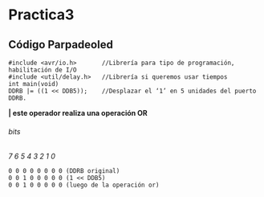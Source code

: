 # Practica3
## Código Parpadeoled
```
#include <avr/io.h>       //Librería para tipo de programación, habilitación de I/O
#include <util/delay.h>   //Librería si queremos usar tiempos
int main(void) 
DDRB |= ((1 << DDB5));    //Desplazar el ‘1’ en 5 unidades del puerto DDRB.
```
**| este operador realiza una operación OR**
###### bits
_7 6 5 4 3 2 1 0_
```
0 0 0 0 0 0 0 0 (DDRB original)
0 0 1 0 0 0 0 0 (1 << DDB5)
0 0 1 0 0 0 0 0 (luego de la operación or)


```

